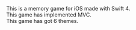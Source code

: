 This is a memory game for iOS made with Swift 4.<br>
This game has implemented MVC.<br>
This game has got 6 themes.<br>

